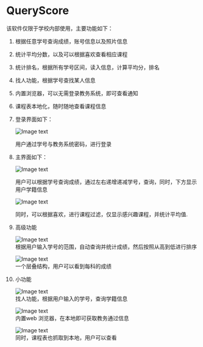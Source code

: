QueryScore
==========
该软件仅限于学校内部使用，主要功能如下：
1. 根据任意学号查询成绩，账号信息以及照片信息    

2. 统计平均分数，以及可以根据喜欢查看相应课程    

3. 统计排名，根据所有学号区间，读入信息，计算平均分，排名    

4. 找人功能，根据学号查找某人信息    

5. 内置浏览器，可以无需登录教务系统，即可查看通知    

6. 课程表本地化，随时随地查看课程信息    



1. 登录界面如下：    

   ![Image text](http://raw.github.com/spch2008/QueryScore/master/readme/login.jpg)    

   用户通过学号与教务系统密码，进行登录    



2. 主界面如下：    

   ![Image text](http://raw.github.com/spch2008/QueryScore/master/readme/main.jpg)    

   
   用户可以根据学号查询成绩，通过左右递增递减学号，查询，同时，下方显示用户学籍信息    
   

   ![Image text](http://raw.github.com/spch2008/QueryScore/master/readme/cal%20and%20filter.jpg)     
   

   同时，可以根据喜欢，进行课程过滤，仅显示感兴趣课程，并统计平均值.    
   
   
   

3. 高级功能    

   ![Image text](https://raw.github.com/spch2008/QueryScore/master/readme/统计排名.jpg)      
   根据用户输入学号的范围，自动查询并统计成绩，然后按照从高到低进行排序

   ![Image text](http://raw.github.com/spch2008/QueryScore/master/readme/scoredisplay.jpg)    
   一个层叠结构，用户可以看到每科的成绩   



4. 小功能    

   ![Image text](https://raw.github.com/spch2008/QueryScore/master/readme/find%20people.jpg)     
   找人功能，根据用户输入的学号，查询学籍信息
   
   ![Image text](https://raw.github.com/spch2008/QueryScore/master/readme/mini%20web.jpg)        
   内置web 浏览器，在本地即可获取教务通过信息

   ![Image text](https://raw.github.com/spch2008/QueryScore/master/readme/courese.jpg)     
   同时，课程表也抓取到本地，用户可以查看
   
